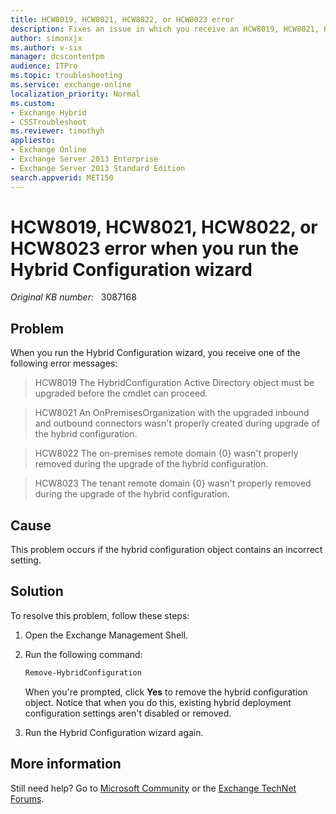 ```yaml
---
title: HCW8019, HCW8021, HCW8022, or HCW8023 error
description: Fixes an issue in which you receive an HCW8019, HCW8021, HCW8022, or HCW8023 error message when you run the Hybrid Configuration wizard.
author: simonxjx
ms.author: v-six
manager: dcscontentpm
audience: ITPro
ms.topic: troubleshooting
ms.service: exchange-online
localization_priority: Normal
ms.custom: 
- Exchange Hybrid
- CSSTroubleshoot
ms.reviewer: timothyh
appliesto:
- Exchange Online
- Exchange Server 2013 Enterprise
- Exchange Server 2013 Standard Edition
search.appverid: MET150
---
```

# HCW8019, HCW8021, HCW8022, or HCW8023 error when you run the Hybrid Configuration wizard

_Original KB number:_ &nbsp; 3087168

## Problem

When you run the Hybrid Configuration wizard, you receive one of the following error messages:

> HCW8019 The HybridConfiguration Active Directory object must be upgraded before the cmdlet can proceed.

> HCW8021 An OnPremisesOrganization with the upgraded inbound and outbound connectors wasn't properly created during upgrade of the hybrid configuration.

> HCW8022 The on-premises remote domain {0} wasn't properly removed during the upgrade of the hybrid configuration.

> HCW8023 The tenant remote domain {0} wasn't properly removed during the upgrade of the hybrid configuration.

## Cause

This problem occurs if the hybrid configuration object contains an incorrect setting.

## Solution

To resolve this problem, follow these steps:

1. Open the Exchange Management Shell.
2. Run the following command:

    ```powershell
    Remove-HybridConfiguration
    ```

    When you're prompted, click **Yes** to remove the hybrid configuration object. Notice that when you do this, existing hybrid deployment configuration settings aren't disabled or removed.
3. Run the Hybrid Configuration wizard again.

## More information

Still need help? Go to [Microsoft Community](https://answers.microsoft.com/) or the [Exchange TechNet Forums](/answers/topics/office-exchange-server-itpro.html).
